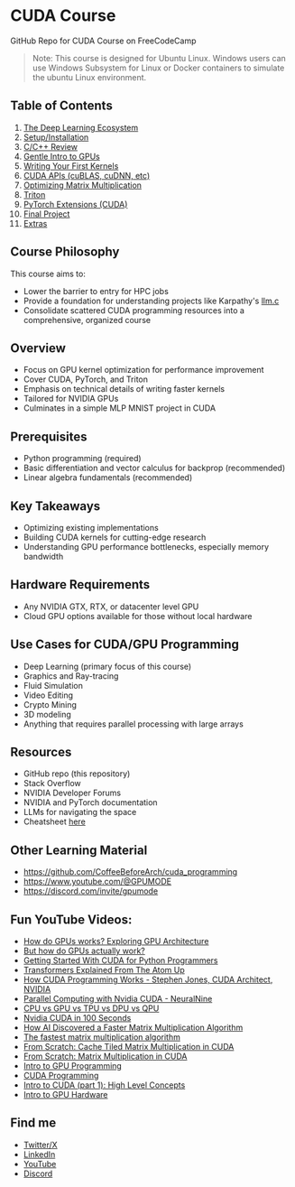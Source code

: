# CUDA Course

GitHub Repo for CUDA Course on FreeCodeCamp

> Note: This course is designed for Ubuntu Linux. Windows users can use Windows Subsystem for Linux or Docker containers to simulate the ubuntu Linux environment.

## Table of Contents

1. [The Deep Learning Ecosystem](01_Deep_Learning_Ecosystem/README.md)
2. [Setup/Installation](02_Setup/README.md)
3. [C/C++ Review](03_C_and_C++_Review/README.md)
4. [Gentle Intro to GPUs](04_Gentle_Intro_to_GPUs/README.md)
5. [Writing Your First Kernels](05_Writing_your_First_Kernels/README.md)
6. [CUDA APIs (cuBLAS, cuDNN, etc)](06_CUDA_APIs/README.md)
7. [Optimizing Matrix Multiplication](07_Faster_Matmul/README.md)
8. [Triton](08_Triton/README.md)
9. [PyTorch Extensions (CUDA)](08_PyTorch_Extensions/README.md)
10. [Final Project](09_Final_Project/README.md)
11. [Extras](10_Extras/README.md)

## Course Philosophy

This course aims to:

- Lower the barrier to entry for HPC jobs
- Provide a foundation for understanding projects like Karpathy's [llm.c](https://github.com/karpathy/llm.c)
- Consolidate scattered CUDA programming resources into a comprehensive, organized course

## Overview

- Focus on GPU kernel optimization for performance improvement
- Cover CUDA, PyTorch, and Triton
- Emphasis on technical details of writing faster kernels
- Tailored for NVIDIA GPUs
- Culminates in a simple MLP MNIST project in CUDA

## Prerequisites

- Python programming (required)
- Basic differentiation and vector calculus for backprop (recommended)
- Linear algebra fundamentals (recommended)

## Key Takeaways

- Optimizing existing implementations
- Building CUDA kernels for cutting-edge research
- Understanding GPU performance bottlenecks, especially memory bandwidth

## Hardware Requirements

- Any NVIDIA GTX, RTX, or datacenter level GPU
- Cloud GPU options available for those without local hardware

## Use Cases for CUDA/GPU Programming

- Deep Learning (primary focus of this course)
- Graphics and Ray-tracing
- Fluid Simulation
- Video Editing
- Crypto Mining
- 3D modeling
- Anything that requires parallel processing with large arrays

## Resources

- GitHub repo (this repository)
- Stack Overflow
- NVIDIA Developer Forums
- NVIDIA and PyTorch documentation
- LLMs for navigating the space
- Cheatsheet [here](/11_Extras/assets/cheatsheet.md)
## Other Learning Material

- https://github.com/CoffeeBeforeArch/cuda_programming
- https://www.youtube.com/@GPUMODE
- https://discord.com/invite/gpumode

## Fun YouTube Videos:
- [How do GPUs works? Exploring GPU Architecture](https://www.youtube.com/watch?v=h9Z4oGN89MU)
- [But how do GPUs actually work?](https://www.youtube.com/watch?v=58jtf24uijw&ab_channel=Graphicode)
- [Getting Started With CUDA for Python Programmers](https://www.youtube.com/watch?v=nOxKexn3iBo&ab_channel=JeremyHoward)
- [Transformers Explained From The Atom Up](https://www.youtube.com/watch?v=7lJZHbg0EQ4&ab_channel=JacobRintamaki)
- [How CUDA Programming Works - Stephen Jones, CUDA Architect, NVIDIA](https://www.youtube.com/watch?v=QQceTDjA4f4&ab_channel=ChristopherHollinworth)
- [Parallel Computing with Nvidia CUDA - NeuralNine](https://www.youtube.com/watch?v=zSCdTOKrnII&ab_channel=NeuralNine)
- [CPU vs GPU vs TPU vs DPU vs QPU](https://www.youtube.com/watch?v=r5NQecwZs1A&ab_channel=Fireship)
- [Nvidia CUDA in 100 Seconds](https://www.youtube.com/watch?v=pPStdjuYzSI&ab_channel=Fireship)
- [How AI Discovered a Faster Matrix Multiplication Algorithm](https://www.youtube.com/watch?v=fDAPJ7rvcUw&t=1s&ab_channel=QuantaMagazine)
- [The fastest matrix multiplication algorithm](https://www.youtube.com/watch?v=sZxjuT1kUd0&ab_channel=Dr.TreforBazett)
- [From Scratch: Cache Tiled Matrix Multiplication in CUDA](https://www.youtube.com/watch?v=ga2ML1uGr5o&ab_channel=CoffeeBeforeArch)
- [From Scratch: Matrix Multiplication in CUDA](https://www.youtube.com/watch?v=DpEgZe2bbU0&ab_channel=CoffeeBeforeArch)
- [Intro to GPU Programming](https://www.youtube.com/watch?v=G-EimI4q-TQ&ab_channel=TomNurkkala)
- [CUDA Programming](https://www.youtube.com/watch?v=xwbD6fL5qC8&ab_channel=TomNurkkala)
- [Intro to CUDA (part 1): High Level Concepts](https://www.youtube.com/watch?v=4APkMJdiudU&ab_channel=JoshHolloway)
- [Intro to GPU Hardware](https://www.youtube.com/watch?v=kUqkOAU84bA&ab_channel=TomNurkkala)

## Find me

- [Twitter/X](https://x.com/elliotarledge)
- [LinkedIn](https://www.linkedin.com/in/elliot-arledge-a392b7243/)
- [YouTube](https://www.youtube.com/channel/UCjlt_l6MIdxi4KoxuMjhYxg)
- [Discord](https://discord.gg/JTTcFe7Pw2)
